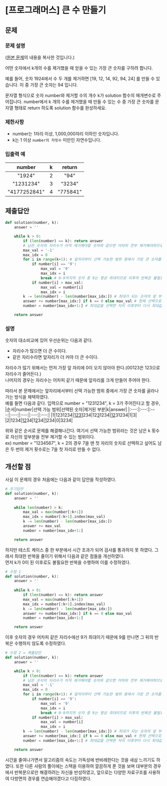 # [프로그래머스] 큰 수 만들기
## 문제
### 문제 설명
([원본 문제](https://programmers.co.kr/learn/courses/30/lessons/42883)의 내용을 복사한 것입니다.)

어떤 숫자에서 k개의 수를 제거했을 때 얻을 수 있는 가장 큰 숫자를 구하려 합니다.

예를 들어, 숫자 1924에서 수 두 개를 제거하면 [19, 12, 14, 92, 94, 24] 를 만들 수 있습니다. 이 중 가장 큰 숫자는 94 입니다.

문자열 형식으로 숫자 number와 제거할 수의 개수 k가 solution 함수의 매개변수로 주어집니다. number에서 k 개의 수를 제거했을 때 만들 수 있는 수 중 가장 큰 숫자를 문자열 형태로 return 하도록 solution 함수를 완성하세요.

### 제한사항
* number는 1자리 이상, 1,000,000자리 이하인 숫자입니다.
* k는 1 이상 ```number의 자릿수``` 미만인 자연수입니다.

### 입출력 예
|number|k|return|
|:---:|:---:|:---:|
|"1924"|2|"94"|
|"1231234"|3|"3234"|
|"4177252841"|4|"775841"|

## 제출답안
```python
def solution(number, k):
    answer = ''

    while k > 0:
        if (len(number) == k): return answer
        # 남은 숫자의 자리수가 아직 제거해야할 숫자와 같으면 어차피 전부 제거해야하므로 여태까지의 결과 반환
        max_val = '-1'
        max_idx = 0
        for i in range(k+1): # 앞자리부터 선택 가능한 범위 중에서 가장 큰 숫자를 고름(그 이전 부분은 제거)
            if number[i] == '9':
                max_val = '9'
                max_idx = i
                break # 0-9까지의 숫자 중 9는 항상 최대이므로 이후의 반복은 불필요
            if number[i] > max_val:
                max_val = number[i]
                max_idx = i
        k -= len(number) - len(number[max_idx:]) # 최대가 되는 숫자의 앞 부분을 제거했으므로 해당 자리수만큼 남은 제거 횟수 감소
        answer += number[max_idx:] if k == 0 else max_val # 현재 선택으로 인해 모두 제거를 끝냈다면 선택 이후부터의 모든 문자열은 제거하지 않음
        number = number[max_idx+1:] # 최대값을 선택한 자리 이후부터 다시 최대값을 고르기 위함

    return answer
```
### 설명
숫자의 대소비교에 있어 우선순위는 다음과 같다.
* 자리수가 많으면 더 큰 수이다.
* 같은 자리수라면 앞자리가 더 커야 더 큰 수이다.

자리수가 많기 위해서는 먼저 가장 앞 자리에 0이 오지 않아야 한다.(00123은 123으로 자리수가 줄어든다.)  
나머지의 경우는 자리수는 어차피 같기 때문에 앞자리를 크게 만들어 주어야 한다.

따라서 본 문제에서는 앞자리에서부터 선택 가능한 범위 중에서 가장 큰 숫자를 골라나가는 방식을 채택하였다.  
예를 들면 다음과 같다. 입력으로 number = "1231234", k = 3가 주어진다고 할 경우,
|순서|number|선택 가능 범위|선택된 숫자|제거된 부분|k|answer|
|:---:|:---:|:---:|:---:|:---:|:---:|:---:|
|1|1231234|<ins>1231</ins>234|12<ins>3</ins>1234|<ins>12</ins>31234|1|3|
|2|1234|<ins>12</ins>34|1<ins>2</ins>34|<ins>1</ins>234|0|3234|

위와 같은 순서로 문제를 해결해나간다.
여기서 선택 가능한 범위라는 것은 남은 k 횟수로 자신의 앞부분을 전부 제거할 수 있는 범위이다.  
ex) number = "1234567", k = 2의 경우 7을 맨 첫 자리의 숫자로 선택하고 싶어도 남은 두 번의 제거 횟수로는 7을 첫 자리로 만들 수 없다.

## 개선할 점
사실 이 문제의 경우 처음에는 다음과 같이 답안을 작성하였다.
```python
# 초기답안
def solution(number, k):
    answer = ''
    
    while len(number) > k:
        max_val = max(number[:k+1])
        max_idx = number[:k+1].index(max_val)
        k -= len(number) - len(number[max_idx:])
        answer += max_val
        number = number[max_idx+1:]

    return answer
```
하지만 테스트 케이스 중 한 부분에서 시간 초과가 되어 검사를 통과하지 못 하였다. 그래서 최대한 반복을 줄이기 위해서 다음과 같은 점들을 개선하였다.  
먼저 k가 0이 된 이후로도 불필요한 반복을 수행하여 이를 수정하였다.
```python
# 수정 1
def solution(number, k):
    answer = ''
    
    while k > 0:
        if (len(number) == k): return answer
        max_val = max(number[:k+1])
        max_idx = number[:k+1].index(max_val)
        k -= len(number) - len(number[max_idx:])
        answer += number[max_idx:] if k == 0 else max_val
        number = number[max_idx+1:]

    return answer
```

이후 숫자의 경우 어차피 같은 자리수에선 9가 최대이기 때문에 9를 만나면 그 뒤의 반복은 수행하지 않도록 수정하였다.
```python
# 수정 2 = 제출답안
def solution(number, k):
    answer = ''

    while k > 0:
        if (len(number) == k): return answer
        # 남은 숫자의 자리수가 아직 제거해야할 숫자와 같으면 어차피 전부 제거해야하므로 여태까지의 결과 반환
        max_val = '-1'
        max_idx = 0
        for i in range(k+1): # 앞자리부터 선택 가능한 범위 중에서 가장 큰 숫자를 고름(그 이전 부분은 제거)
            if number[i] == '9':
                max_val = '9'
                max_idx = i
                break # 0-9까지의 숫자 중 9는 항상 최대이므로 이후의 반복은 불필요
            if number[i] > max_val:
                max_val = number[i]
                max_idx = i
        k -= len(number) - len(number[max_idx:]) # 최대가 되는 숫자의 앞 부분을 제거했으므로 해당 자리수만큼 남은 제거 횟수 감소
        answer += number[max_idx:] if k == 0 else max_val # 현재 선택으로 인해 모두 제거를 끝냈다면 선택 이후부터의 모든 문자열은 제거하지 않음
        number = number[max_idx+1:] # 최대값을 선택한 자리 이후부터 다시 최대값을 고르기 위함

    return answer
```

시간을 줄여나가면서 알고리즘의 속도는 가독성에 반비례한다는 것을 새삼 느끼기도 하였다.
또한 다른 사람의 풀이에는 스택을 이용하여 깔끔하게 푼 것을 보며 대부분의 경우에서 반복문으로만 해결하려는 자신을 반성하였고, 
앞으로는 다양한 자료구조를 사용하여 다방면의 경우를 연습해야겠다고 다짐하였다.

